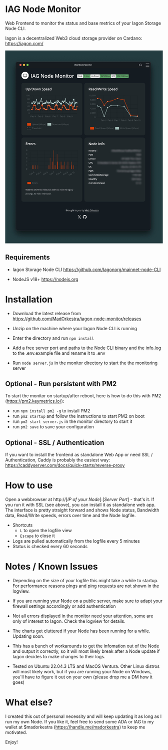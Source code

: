 # IAG Node Monitor
Web Frontend to monitor the status and base metrics of your Iagon Storage Node CLI. 

Iagon is a decentralized Web3 cloud storage provider on Cardano: https://iagon.com/

![Image Screenshot](screenshots/GF8PrhNWQAECPc4.jpg )       


## Requirements
- Iagon Storage Node CLI
 https://github.com/Iagonorg/mainnet-node-CLI

- NodeJS v18+ 
https://nodejs.org

# Installation
- Download the latest release from https://github.com/MadOrkestra/iagon-node-monitor/releases

- Unzip on the machine where your Iagon Node CLI is running
- Enter the directory and run `npm install`

- Add a free server port and paths to the Node CLI binary and the info.log to the .env.example file and rename it to .env

- Run `node server.js` in the monitor directory to start the the monitoring server

## Optional - Run persistent with PM2
To start the monitor on startup/after reboot, here is how to do this with PM2 (https://pm2.keymetrics.io/): 
- run `npm install pm2 -g` to install PM2
- run `pm2 startup` and follow the instructions to start PM2 on boot
- run `pm2 start server.js` in the monitor directory to start it
- run `pm2 save` to save your configuration

## Optional - SSL / Authentication
If you want to install the frontend as standalone Web App or need SSL / Authentication, Caddy is probably the easiest way: https://caddyserver.com/docs/quick-starts/reverse-proxy


# How to use

Open a webbrowser at http://[*IP of your Node*]:[*Server Port*] - that's it. If you run it with SSL (see above), you can install it as standalone web app. The interface is pretty straight forward and shows Node status, Bandwidth data, Read/Write speeds, errors over time and the Node logfile.

- Shortcuts
    - `L` to open the logfile view
    - `Escape` to close it
- Logs are pulled automatically from the logfile every 5 minutes
- Status is checked every 60 seconds


# Notes / Known Issues
- Depending on the size of your logfile this might take a while to startup. For performance reasons pings and ping requests are not shown in the logview.

- If you are running your Node on a public server, make sure to adapt your firewall settings accordingly or add authentication

- Not all errors displayed in the monitor need your attention, some are only of interest to Iagon. Check the logview for details.

- The charts get cluttered if your Node has been running for a while. Updating soon.

- This has a bunch of workarounds to get the infomation out of the Node and output it correctly, so it will most likely break after a Node update if Iagon decides to make changes to their logs.

- Tested on Ubuntu 22.04.3 LTS and MacOS Ventura. Other Linux distros will most likely work, but if you are running your Node on Windows, you'll have to figure it out on your own (please drop me a DM how it goes)

# What else?

I created this out of personal necessity and will keep updating it as long as I run my own Node. If you like it, feel free to send some ADA or IAG to my wallet at $madorkestra (https://handle.me/madorkestra) to keep me motivated.

Enjoy!